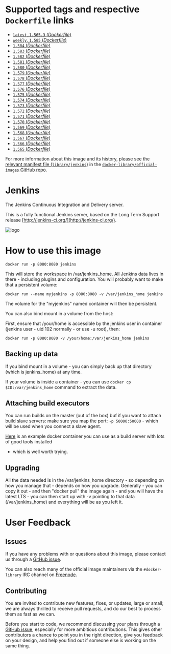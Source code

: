 # Supported tags and respective `Dockerfile` links

- [`latest`, `1.565.3` (*Dockerfile*)](https://github.com/cloudbees/jenkins-ci.org-docker/blob/f744bdb73fbfc701a52105460511284a470bcfb8/Dockerfile)
- [`weekly`, `1.585` (*Dockerfile*)](https://github.com/cloudbees/jenkins-ci.org-docker/blob/f4fff43208976e7c1b01e422512522d48338267a/Dockerfile)
- [`1.584` (*Dockerfile*)](https://github.com/cloudbees/jenkins-ci.org-docker/blob/1d0405229b5f25ff52b5930a56488470ce386efc/Dockerfile)
- [`1.583` (*Dockerfile*)](https://github.com/cloudbees/jenkins-ci.org-docker/blob/f969422940ce4b2cd0bbbdcf31ea96fa2485e86c/Dockerfile)
- [`1.582` (*Dockerfile*)](https://github.com/cloudbees/jenkins-ci.org-docker/blob/f342846daeba66dbc45e72ecf667f518c293748c/Dockerfile)
- [`1.581` (*Dockerfile*)](https://github.com/cloudbees/jenkins-ci.org-docker/blob/f8177e96558128263f45da84b1beaa469f7bfc21/Dockerfile)
- [`1.580` (*Dockerfile*)](https://github.com/cloudbees/jenkins-ci.org-docker/blob/55f2b10a012a1a313ebec27af0caa0798ec12c31/Dockerfile)
- [`1.579` (*Dockerfile*)](https://github.com/cloudbees/jenkins-ci.org-docker/blob/56c328d7de415529a232b47f4afa4a86c2a0cda2/Dockerfile)
- [`1.578` (*Dockerfile*)](https://github.com/cloudbees/jenkins-ci.org-docker/blob/86f205928fc5ab5dd90c7baec959695d058bc010/Dockerfile)
- [`1.577` (*Dockerfile*)](https://github.com/cloudbees/jenkins-ci.org-docker/blob/055e3fff7a74b991e7bf3e3216a9837aa6940cc9/Dockerfile)
- [`1.576` (*Dockerfile*)](https://github.com/cloudbees/jenkins-ci.org-docker/blob/9fab53eaeb23a8e38397e2e5277d85308c4eebb2/Dockerfile)
- [`1.575` (*Dockerfile*)](https://github.com/cloudbees/jenkins-ci.org-docker/blob/f9874a62b3e407f70fdb6b1e4abfbc19524167e8/Dockerfile)
- [`1.574` (*Dockerfile*)](https://github.com/cloudbees/jenkins-ci.org-docker/blob/6593de9b616bb76bc0e5db4d8a2bf6621d70cbb5/Dockerfile)
- [`1.573` (*Dockerfile*)](https://github.com/cloudbees/jenkins-ci.org-docker/blob/fa91e79b782a0a90506522f9436217ed57ee69c2/Dockerfile)
- [`1.572` (*Dockerfile*)](https://github.com/cloudbees/jenkins-ci.org-docker/blob/3ca321364b65f8235155f29e55285310a92d4349/Dockerfile)
- [`1.571` (*Dockerfile*)](https://github.com/cloudbees/jenkins-ci.org-docker/blob/200404a9ba52b92aea51147753bcd12d6ecf307c/Dockerfile)
- [`1.570` (*Dockerfile*)](https://github.com/cloudbees/jenkins-ci.org-docker/blob/8c3ca50ca8cdbaede4e1bb63d5933664f0786681/Dockerfile)
- [`1.569` (*Dockerfile*)](https://github.com/cloudbees/jenkins-ci.org-docker/blob/f9f43966ce0cf1191cb1ac4daaf235f780d0614b/Dockerfile)
- [`1.568` (*Dockerfile*)](https://github.com/cloudbees/jenkins-ci.org-docker/blob/99088cfac0d9d1e0b93f4dfa46d573c24f985550/Dockerfile)
- [`1.567` (*Dockerfile*)](https://github.com/cloudbees/jenkins-ci.org-docker/blob/f76347f922c3d4c5c8406a27c7f25e8dd2a9f34d/Dockerfile)
- [`1.566` (*Dockerfile*)](https://github.com/cloudbees/jenkins-ci.org-docker/blob/a8b41cd62974f2ca869b0b1cf33d6e616335a769/Dockerfile)
- [`1.565` (*Dockerfile*)](https://github.com/cloudbees/jenkins-ci.org-docker/blob/8a208c0f226f7b057acaf43cc7c8d1f4021a4f84/Dockerfile)

For more information about this image and its history, please see the [relevant
manifest file
(`library/jenkins`)](https://github.com/docker-library/official-images/blob/master/library/jenkins)
in the [`docker-library/official-images` GitHub
repo](https://github.com/docker-library/official-images).

# Jenkins

The Jenkins Continuous Integration and Delivery server.

This is a fully functional Jenkins server, based on the Long Term Support
release [http://jenkins-ci.org/](http://jenkins-ci.org/).

![logo](http://jenkins-ci.org/sites/default/files/jenkins_logo.png)

# How to use this image

    docker run -p 8080:8080 jenkins

This will store the workspace in /var/jenkins_home. All Jenkins data lives in
there - including plugins and configuration. You will probably want to make that
a persistent volume:

    docker run --name myjenkins -p 8080:8080 -v /var/jenkins_home jenkins

The volume for the "myjenkins" named container will then be persistent.

You can also bind mount in a volume from the host:

First, ensure that /your/home is accessible by the jenkins user in container
(jenkins user - uid 102 normally - or use -u root), then:

    docker run -p 8080:8080 -v /your/home:/var/jenkins_home jenkins

## Backing up data

If you bind mount in a volume - you can simply back up that directory (which is
jenkins_home) at any time.

If your volume is inside a container - you can use `docker cp
$ID:/var/jenkins_home` command to extract the data.

## Attaching build executors 

You can run builds on the master (out of the box) buf if you want to attach
build slave servers: make sure you map the port: `-p 50000:50000` - which will
be used when you connect a slave agent.

[Here](https://registry.hub.docker.com/u/maestrodev/build-agent/) is an example
docker container you can use as a build server with lots of good tools installed
- which is well worth trying.

## Upgrading

All the data needed is in the /var/jenkins_home directory - so depending on how
you manage that - depends on how you upgrade. Generally - you can copy it out -
and then "docker pull" the image again - and you will have the latest LTS - you
can then start up with -v pointing to that data (/var/jenkins_home) and
everything will be as you left it.

# User Feedback

## Issues

If you have any problems with or questions about this image, please contact us
 through a [GitHub issue](https://github.com/cloudbees/jenkins-ci.org-docker/issues).

You can also reach many of the official image maintainers via the
`#docker-library` IRC channel on [Freenode](https://freenode.net).

## Contributing

You are invited to contribute new features, fixes, or updates, large or small;
we are always thrilled to receive pull requests, and do our best to process them
as fast as we can.

Before you start to code, we recommend discussing your plans 
through a [GitHub issue](https://github.com/cloudbees/jenkins-ci.org-docker/issues), especially for more ambitious
contributions. This gives other contributors a chance to point you in the right
direction, give you feedback on your design, and help you find out if someone
else is working on the same thing.
